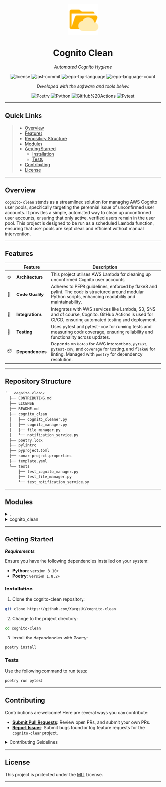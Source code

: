 <p align="center">
  <img src="https://raw.githubusercontent.com/PKief/vscode-material-icon-theme/ec559a9f6bfd399b82bb44393651661b08aaf7ba/icons/folder-aws-open.svg" width="100" />
</p>
<p align="center">
    <h1 align="center">Cognito Clean</h1>
</p>
<p align="center">
    <em>Automated Cognito Hygiene</em>
</p>
<p align="center">
	<img src="https://img.shields.io/github/license/XargsUK/cognito-clean?style=flat&color=0080ff" alt="license">
	<img src="https://img.shields.io/github/last-commit/XargsUK/cognito-clean?style=flat&logo=git&logoColor=white&color=0080ff" alt="last-commit">
	<img src="https://img.shields.io/github/languages/top/XargsUK/cognito-clean?style=flat&color=0080ff" alt="repo-top-language">
	<img src="https://img.shields.io/github/languages/count/XargsUK/cognito-clean?style=flat&color=0080ff" alt="repo-language-count">
<p>
<p align="center">
		<em>Developed with the software and tools below.</em>
</p>
<p align="center">
	<img src="https://img.shields.io/badge/Poetry-60A5FA.svg?style=flat&logo=Poetry&logoColor=white" alt="Poetry">
	<img src="https://img.shields.io/badge/Python-3776AB.svg?style=flat&logo=Python&logoColor=white" alt="Python">
	<img src="https://img.shields.io/badge/GitHub%20Actions-2088FF.svg?style=flat&logo=GitHub-Actions&logoColor=white" alt="GitHub%20Actions">
	<img src="https://img.shields.io/badge/Pytest-0A9EDC.svg?style=flat&logo=Pytest&logoColor=white" alt="Pytest">
</p>
<hr>

##  Quick Links

> - [ Overview](#overview)
> - [ Features](#features)
> - [ Repository Structure](#repository-structure)
> - [ Modules](#modules)
> - [ Getting Started](#getting-started)
>   - [ Installation](#installation)
>   - [ Tests](#tests)
> - [ Contributing](#contributing)
> - [ License](#license)
---

##  Overview

`cognito-clean` stands as a streamlined solution for managing AWS Cognito user pools, specifically targeting the perennial issue of unconfirmed user accounts. It provides a simple, automated way to clean up unconfirmed user accounts, ensuring that only active, verified users remain in the user pool. This project is designed to be run as a scheduled Lambda function, ensuring that user pools are kept clean and efficient without manual intervention.

---

##  Features

|    | Feature          | Description |
|----|------------------|--------------------------------------------------------------------|
| ⚙️  | **Architecture** | This project utilises AWS Lambda for cleaning up unconfirmed Cognito user accounts.  |
| 🔩 | **Code Quality** | Adheres to PEP8 guidelines, enforced by flake8 and pylint. The code is structured around modular Python scripts, enhancing readability and maintainability. |
| 🔌 | **Integrations** | Integrates with AWS services like Lambda, S3, SNS and of course, Cognito. GitHub Actions is used for CI/CD, ensuring automated testing and deployment. |
| 🧪 | **Testing**      | Uses pytest and pytest-cov for running tests and measuring code coverage, ensuring reliability and functionality across updates. |
| 📦 | **Dependencies** | Depends on `boto3` for AWS interactions, `pytest`, `pytest-cov`, and `coverage` for testing, and `flake8` for linting. Managed with `poetry` for dependency resolution. |

---

##  Repository Structure

```sh
└── cognito-clean/
  ├── CONTRIBUTING.md
  ├── LICENSE
  ├── README.md
  ├── cognito_clean
  │   ├── cognito_cleaner.py
  │   ├── cognito_manager.py
  │   ├── file_manager.py
  │   └── notification_service.py
  ├── poetry.lock
  ├── pylintrc
  ├── pyproject.toml
  ├── sonar-project.properties
  ├── template.yaml
  └── tests
      ├── test_cognito_manager.py
      ├── test_file_manager.py
      └── test_notification_service.py
  ```

---

##  Modules

<details closed><summary>.</summary>

| File                                                                                      | Summary                                                                                                                                                                                                                                                                                                                             |
| ---                                                                                       | ---                                                                                                                                                                                                                                                                                                                                 |
| [pylintrc](https://github.com/XargsUK/cognito-clean/blob/master/pylintrc)             | The `pylintrc` file defines linting rules for the `cognito-clean` repository, aiming to enforce code quality standards and error prevention across the Python modules.
| [pyproject.toml](https://github.com/XargsUK/asg-scaler-lambda/blob/master/pyproject.toml) | This `pyproject.toml` configures the cognito-clean project, defining dependencies, build settings, and test configurations.                                                                                  |
| [poetry.lock](https://github.com/XargsUK/cognito-clean/blob/master/poetry.lock)       |  A record of all the exact versions of the dependencies used in `cognito-clean`                                                                 |

</details>

<details closed><summary>cognito_clean</summary>

| File                                                             | Summary                                                                                                                                                                                                              |
| ---                                                              | ---                                                                                                                                                                                                                  |
| [notification_service.py](cognito_clean/notification_service.py) | Sends email notifications via AWS SNS for deleted users info. Validates inputs and formats messages before publishing to the specified SNS topic. Handles errors during message sending process.           |
| [cognito_cleaner.py](cognito_clean/cognito_cleaner.py)           | Configures AWS services, processes unconfirmed users, and handles deletions. Deletes users based on specified criteria, stores data in S3, and sends notifications. Caches processed data for efficient future runs. |
| [file_manager.py](cognito_clean/file_manager.py)                 | Writes deleted user data to an S3 bucket in JSON format, logging successful or failed write attempts. Skips write operation if necessary S3 bucket details are missing.                                              |
| [cognito_manager.py](cognito_clean/cognito_manager.py)           | Manages user listing and deletion in Cognito User Pool based on specified criteria and cache. It filters users older than a set age or since the last run time, handling deletion and cache updates.                 |

</details>

---

##  Getting Started

***Requirements***

Ensure you have the following dependencies installed on your system:

* **Python**: `version 3.10+`
* **Poetry**: `version 1.8.2+`

###  Installation

1. Clone the cognito-clean repository:

```sh
git clone https://github.com/XargsUK/cognito-clean
```

2. Change to the project directory:

```sh
cd cognito-clean
```

3. Install the dependencies with Poetry:

```sh
poetry install
```

###  Tests

Use the following command to run tests:

```sh
poetry run pytest
```

---

##  Contributing

Contributions are welcome! Here are several ways you can contribute:

- **[Submit Pull Requests](https://github.com/XargsUK/cognito-clean/blob/main/CONTRIBUTING.md)**: Review open PRs, and submit your own PRs.
- **[Report Issues](https://github.com/XargsUK/cognito-clean/issues)**: Submit bugs found or log feature requests for the `cognito-clean` project.

<details closed>
    <summary>Contributing Guidelines</summary>

1. **Fork the Repository**: Start by forking the project repository to your github account.
2. **Clone Locally**: Clone the forked repository to your local machine using a git client.
   ```sh
   git clone https://github.com/XargsUK/cognito-clean
   ```
3. **Create a New Branch**: Always work on a new branch, giving it a descriptive name.
   ```sh
   git checkout -b new-feature-x
   ```
4. **Make Your Changes**: Develop and test your changes locally.
5. **Commit Your Changes**: Commit with a clear message describing your updates.
   ```sh
   git commit -m 'Implemented new feature x.'
   ```
6. **Push to GitHub**: Push the changes to your forked repository.
   ```sh
   git push origin new-feature-x
   ```
7. **Submit a Pull Request**: Create a PR against the original project repository. Clearly describe the changes and their motivations.

Once your PR is reviewed and approved, it will be merged into the main branch.

</details>

---

##  License

This project is protected under the [MIT](https://choosealicense.com/licenses/mit/) License.


---

